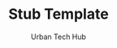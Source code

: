 ---
title: Stub Template
author: Urban Tech Hub
type: district <!-- district | plan -->
status: Review
city: New York
country_code: USA
centroid: [40.712778, -74.006111]
featured_image: ./hannah-busing-0V6DmTuJaIk-unsplash.jpeg
featured_desc: New York City Skyline
featured_credit: Hannah Busing (Unsplash)
description: Lorem ipsum dolor sit amet.
geography: ./example.geojson
geography_caption: Optional Caption for the geographic information.
year_start:
year_completed:
tags:

---